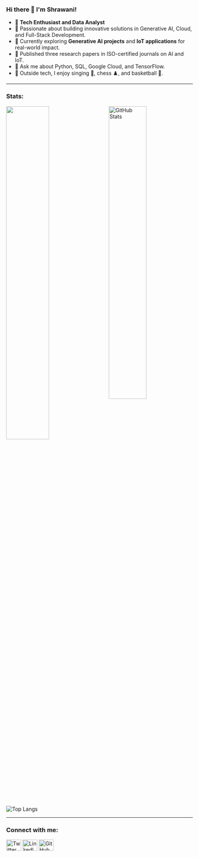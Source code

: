 ### Hi there 👋 I'm Shrawani!  
- 🔵 **Tech Enthusiast and Data Analyst**  
- 🌟 Passionate about building innovative solutions in Generative AI, Cloud, and Full-Stack Development.  
- 🎯 Currently exploring **Generative AI projects** and **IoT applications** for real-world impact.  
- 📝 Published three research papers in ISO-certified journals on AI and IoT.  
- 💬 Ask me about Python, SQL, Google Cloud, and TensorFlow.  
- 🏀 Outside tech, I enjoy singing 🎤, chess ♟️, and basketball 🏀.  

<!-- - 📫 How to reach me:  -->

---

<h3 align="left">Stats:</h3>  
<img src="https://github-readme-stats.vercel.app/api?username=ShrawaniRB&show_icons=true&theme=gotham" alt="GitHub Stats" width="45%" align="right"/>  
<img src="https://github-readme-streak-stats.herokuapp.com/?user=ShrawaniRB&show_icons=true&theme=gotham" width="48%" >  

![Top Langs](https://github-readme-stats.vercel.app/api/top-langs/?username=ShrawaniRB&layout=compact&show_icons=true&theme=gotham)  

---

<h3 align="left">Connect with me:</h3>  
<p align="left">
<a href="https://twitter.com/shrawanibotre" target="blank"><img align="center" src="https://cdn.jsdelivr.net/npm/simple-icons@3.0.1/icons/twitter.svg" alt="Twitter" height="30" width="40" /></a>
<a href="https://linkedin.com/in/shrawanii-boatre-99537320a" target="blank"><img align="center" src="https://cdn.jsdelivr.net/npm/simple-icons@3.0.1/icons/linkedin.svg" alt="LinkedIn" height="30" width="40" /></a>
<a href="https://github.com/Shrawanibotre" target="blank"><img align="center" src="https://cdn.jsdelivr.net/npm/simple-icons@3.0.1/icons/github.svg" alt="GitHub" height="30" width="40" /></a>
</p>  
